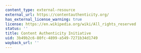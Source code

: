 ```yaml
---
content_type: external-resource
external_url: https://contentauthenticity.org/
has_external_license_warning: true
license: https://en.wikipedia.org/wiki/All_rights_reserved
status: ''
title: Content Authenticity Initiative
uid: 3b49b2c6-80fc-4899-a549-7271b34d1749
wayback_url: ''
---
```

